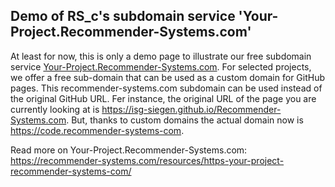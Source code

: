 ## Demo of RS_c's subdomain service 'Your-Project.Recommender-Systems.com'

At least for now, this is only a demo page to illustrate our free subdomain service [Your-Project.Recommender-Systems.com](https://recommender-systems.com/resources/https-your-project-recommender-systems-com/). For selected projects, we offer a free sub-domain that can be used as a custom domain for GitHub pages. This recommender-systems.com subdomain can be used instead of the original GitHub URL. Fer instance, the original URL of the page you are currently looking at is  https://isg-siegen.github.io/Recommender-Systems.com. But, thanks to custom domains the actual domain now is https://code.recommender-systems-com.


Read more on Your-Project.Recommender-Systems.com: https://recommender-systems.com/resources/https-your-project-recommender-systems-com/

